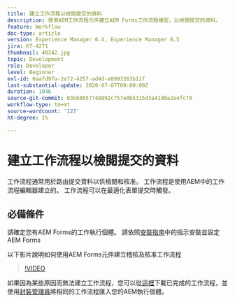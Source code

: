 ```yaml
---
title: 建立工作流程以檢閱提交的資料
description: 使用AEM工作流程元件建立AEM Forms工作流程模型，以檢閱提交的資料。
feature: Workflow
doc-type: article
version: Experience Manager 6.4, Experience Manager 6.5
jira: KT-4271
thumbnail: 40242.jpg
topic: Development
role: Developer
level: Beginner
exl-id: 0aafd97a-2e72-4257-ad4d-e0993263b11f
last-substantial-update: 2020-07-07T00:00:00Z
duration: 1046
source-git-commit: 03b68057748892c757e0b5315d3a41d0a2e4fc79
workflow-type: tm+mt
source-wordcount: '127'
ht-degree: 1%

---
```


# 建立工作流程以檢閱提交的資料

工作流程通常用於路由提交資料以供檢閱和核准。 工作流程是使用AEM中的工作流程編輯器建立的。 工作流程可以在最適化表單提交時觸發。

## 必備條件

請確定您有AEM Forms的工作執行個體。 請依照[安裝指南](https://experienceleague.adobe.com/docs/experience-manager-65/forms/install-aem-forms/osgi-installation/installing-configuring-aem-forms-osgi.html)中的指示安裝並設定AEM Forms

以下影片說明如何使用AEM Forms元件建立稽核及核准工作流程
>[!VIDEO](https://video.tv.adobe.com/v/40242?quality=12&learn=on)


如果因為某些原因而無法建立工作流程，您可以從[這裡](assets/review-submitted-data-workflow.zip)下載已完成的工作流程，並使用[封裝管理員](http://localhost:4502/crx/packmgr/index.jsp)將相同的工作流程匯入您的AEM執行個體。
